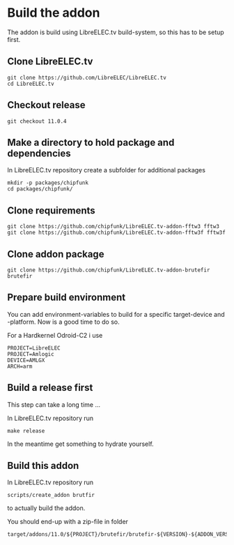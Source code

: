 # Build the addon

The addon is build using LibreELEC.tv build-system, so this has to be setup first.


## Clone LibreELEC.tv

    git clone https://github.com/LibreELEC/LibreELEC.tv
    cd LibreELEC.tv


## Checkout release

    git checkout 11.0.4


## Make a directory to hold package and dependencies

In LibreELEC.tv repository create a subfolder for additional packages

    mkdir -p packages/chipfunk
    cd packages/chipfunk/


## Clone requirements

    git clone https://github.com/chipfunk/LibreELEC.tv-addon-fftw3 fftw3
    git clone https://github.com/chipfunk/LibreELEC.tv-addon-fftw3f fftw3f


## Clone addon package

    git clone https://github.com/chipfunk/LibreELEC.tv-addon-brutefir brutefir


## Prepare build environment

You can add environment-variables to build for a specific target-device and -platform. Now is a good time to do so.

For a Hardkernel Odroid-C2 i use

    PROJECT=LibreELEC
    PROJECT=Amlogic
    DEVICE=AMLGX
    ARCH=arm


## Build a release first

This step can take a long time ...

In LibreELEC.tv repository run

    make release


In the meantime get something to hydrate yourself.


## Build this addon

In LibreELEC.tv repository run

    scripts/create_addon brutfir

to actually build the addon.

You should end-up with a zip-file in folder

    target/addons/11.0/${PROJECT}/brutefir/brutefir-${VERSION}-${ADDON_VERSION}.zip


